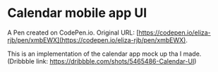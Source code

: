 # Calendar mobile app UI

A Pen created on CodePen.io. Original URL: [https://codepen.io/eliza-rjb/pen/xmbEWX](https://codepen.io/eliza-rjb/pen/xmbEWX).

This is an implementation of the calendar app mock up tha I made. (Dribbble link: https://dribbble.com/shots/5465486-Calendar-UI)
